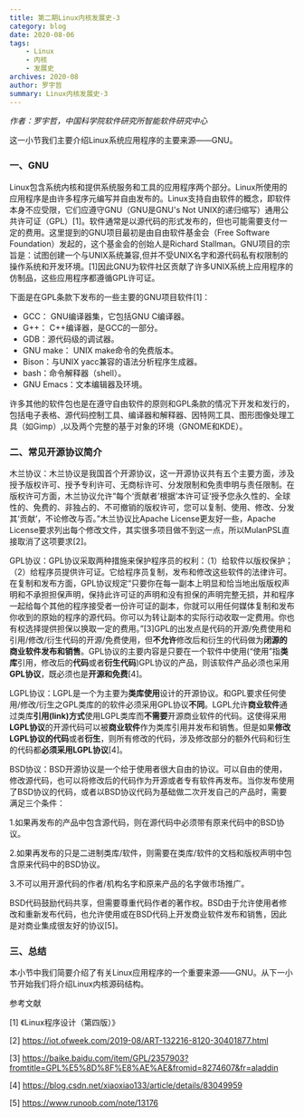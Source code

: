 ```yaml
---
title: 第二期Linux内核发展史-3
category: blog 
date: 2020-08-06
tags:
    - Linux
    - 内核
    - 发展史
archives: 2020-08
author: 罗宇哲
summary: Linux内核发展史-3
---
```


 _作者：罗宇哲，中国科学院软件研究所智能软件研究中心_ 

这一小节我们主要介绍Linux系统应用程序的主要来源——GNU。

### 一、GNU

Linux包含系统内核和提供系统服务和工具的应用程序两个部分。Linux所使用的应用程序是由许多程序元编写并自由发布的。Linux支持自由软件的概念，即软件本身不应受限，它们应遵守GNU（GNU是GNU's Not UNIX的递归缩写）通用公共许可证（GPL）[1]。软件通常是以源代码的形式发布的，但也可能需要支付一定的费用。这里提到的GNU项目最初是由自由软件基金会（Free Software Foundation）发起的，这个基金会的创始人是Richard Stallman。GNU项目的宗旨是：试图创建一个与UNIX系统兼容,但并不受UNIX名字和源代码私有权限制的操作系统和开发环境。[1]因此GNU为软件社区贡献了许多UNIX系统上应用程序的仿制品，这些应用程序都遵循GPL许可证。

下面是在GPL条款下发布的一些主要的GNU项目软件[1]：

- GCC： GNU编译器集，它包括GNU C编译器。  
- G++： C++编译器，是GCC的一部分。  
- GDB：源代码级的调试器。  
- GNU make： UNIX make命令的免费版本。  
- Bison：与UNIX yacc兼容的语法分析程序生成器。  
- bash：命令解释器（shell）。  
- GNU Emacs：文本编辑器及环境。

许多其他的软件包也是在遵守自由软件的原则和GPL条款的情况下开发和发行的，包括电子表格、源代码控制工具、编译器和解释器、因特网工具、图形图像处理工具（如Gimp）,以及两个完整的基于对象的环境（GNOME和KDE）。

### 二、常见开源协议简介

木兰协议：木兰协议是我国首个开源协议，这一开源协议共有五个主要方面，涉及授予版权许可、授予专利许可、无商标许可、分发限制和免责申明与责任限制。在版权许可方面，木兰协议允许“每个‘贡献者’根据’本许可证‘授予您永久性的、全球性的、免费的、非独占的、不可撤销的版权许可，您可以复制、使用、修改、分发其‘贡献’，不论修改与否。”木兰协议比Apache License更友好一些，Apache License要求列出每个修改文件，其实很多项目做不到这一点，所以MulanPSL直接取消了这项要求[2]。

GPL协议：GPL协议采取两种措施来保护程序员的权利：（1）给软件以版权保护；（2）给程序员提供许可证。它给程序员复制，发布和修改这些软件的法律许可。在复制和发布方面，GPL协议规定“只要你在每一副本上明显和恰当地出版版权声明和不承担担保声明，保持此许可证的声明和没有担保的声明完整无损，并和程序一起给每个其他的程序接受者一份许可证的副本，你就可以用任何媒体复制和发布你收到的原始的程序的源代码。你可以为转让副本的实际行动收取一定费用。你也有权选择提供担保以换取一定的费用。”[3]GPL的出发点是代码的开源/免费使用和引用/修改/衍生代码的开源/免费使用，但**不允许**修改后和衍生的代码做为**闭源的商业软件发布和销售**。GPL协议的主要内容是只要在一个软件中使用(“使用”指**类库**引用，修改后的**代码**或者**衍生代码**)GPL协议的产品，则该软件产品必须也采用**GPL协议**，既必须也是**开源和免费**[4]。

LGPL协议：LGPL是一个为主要为**类库使用**设计的开源协议。和GPL要求任何使用/修改/衍生之GPL类库的的软件必须采用GPL协议**不同**。LGPL允许**商业软件**通过类库**引用(link)方式**使用LGPL类库而**不需要**开源商业软件的代码。这使得采用**LGPL协议**的开源代码可以被**商业软件**作为类库引用并发布和销售。但是如果**修改LGPL协议的代码**或者**衍生**，则所有修改的代码，涉及修改部分的额外代码和衍生的代码都**必须采用LGPL协议**[4]。

BSD协议：BSD开源协议是一个给于使用者很大自由的协议。可以自由的使用，修改源代码，也可以将修改后的代码作为开源或者专有软件再发布。当你发布使用了BSD协议的代码，或者以BSD协议代码为基础做二次开发自己的产品时，需要满足三个条件：

1.如果再发布的产品中包含源代码，则在源代码中必须带有原来代码中的BSD协议。

2.如果再发布的只是二进制类库/软件，则需要在类库/软件的文档和版权声明中包含原来代码中的BSD协议。

3.不可以用开源代码的作者/机构名字和原来产品的名字做市场推广。

BSD代码鼓励代码共享，但需要尊重代码作者的著作权。BSD由于允许使用者修改和重新发布代码，也允许使用或在BSD代码上开发商业软件发布和销售，因此是对商业集成很友好的协议[5]。

### 三、总结

本小节中我们简要介绍了有关Linux应用程序的一个重要来源——GNU。从下一小节开始我们将介绍Linux内核源码结构。

参考文献

[1] 《Linux程序设计（第四版）》

[2] https://iot.ofweek.com/2019-08/ART-132216-8120-30401877.html

[3] https://baike.baidu.com/item/GPL/2357903?fromtitle=GPL%E5%8D%8F%E8%AE%AE&fromid=8274607&fr=aladdin

[4] https://blog.csdn.net/xiaoxiao133/article/details/83049959

[5] https://www.runoob.com/note/13176